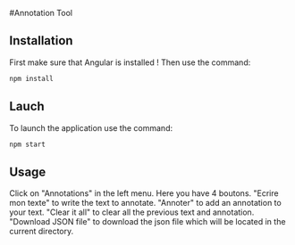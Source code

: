 #Annotation Tool


## Installation

First make sure that Angular is installed !
Then use the command:
```bash
npm install
```

## Lauch
To launch the application use the command:
```bash
npm start
```

## Usage
Click on "Annotations" in the left menu.
Here you have 4 boutons. 
"Ecrire mon texte" to write the text to annotate.
"Annoter" to add an annotation to your text.
"Clear it all" to clear all the previous text and annotation.
"Download JSON file" to download the json file which will be located in the current directory.
